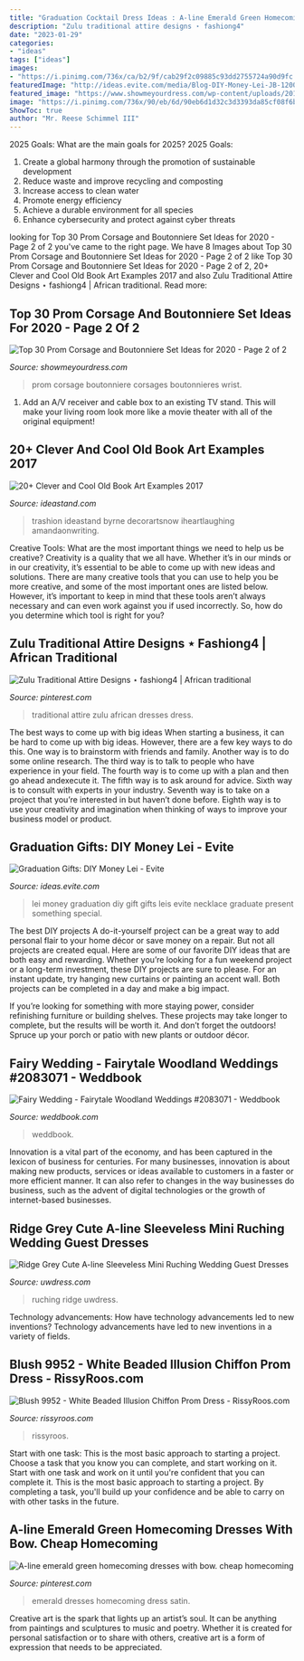 ```yaml
---
title: "Graduation Cocktail Dress Ideas : A-line Emerald Green Homecoming Dresses With Bow. Cheap Homecoming"
description: "Zulu traditional attire designs ⋆ fashiong4"
date: "2023-01-29"
categories:
- "ideas"
tags: ["ideas"]
images:
- "https://i.pinimg.com/736x/ca/b2/9f/cab29f2c09885c93dd2755724a90d9fc.jpg"
featuredImage: "http://ideas.evite.com/media/Blog-DIY-Money-Lei-JB-1200.jpg"
featured_image: "https://www.showmeyourdress.com/wp-content/uploads/2019/11/prom-corsage-and-boutonniere-set-ideas-23.jpg"
image: "https://i.pinimg.com/736x/90/eb/6d/90eb6d1d32c3d3393da85cf08f6baa1d.jpg"
ShowToc: true
author: "Mr. Reese Schimmel III"
---
```



2025 Goals: What are the main goals for 2025?
2025 Goals: 
1. Create a global harmony through the promotion of sustainable development 
2. Reduce waste and improve recycling and composting 
3. Increase access to clean water 
4. Promote energy efficiency 
5. Achieve a durable environment for all species 
6. Enhance cybersecurity and protect against cyber threats 

	

		
looking for Top 30 Prom Corsage and Boutonniere Set Ideas for 2020 - Page 2 of 2 you've came to the right page. We have 8 Images about Top 30 Prom Corsage and Boutonniere Set Ideas for 2020 - Page 2 of 2 like Top 30 Prom Corsage and Boutonniere Set Ideas for 2020 - Page 2 of 2, 20+ Clever and Cool Old Book Art Examples 2017 and also Zulu Traditional Attire Designs ⋆ fashiong4 | African traditional. Read more:
		
    
## Top 30 Prom Corsage And Boutonniere Set Ideas For 2020 - Page 2 Of 2

<img loading=lazy src="https://www.showmeyourdress.com/wp-content/uploads/2019/11/prom-corsage-and-boutonniere-set-ideas-23.jpg" onerror="this.onerror=null;this.src='https://tse2.mm.bing.net/th?id=OIP.aHwnQWG0_iy0OPCQM4GP1AHaI6&amp;pid=15.1';" alt="Top 30 Prom Corsage and Boutonniere Set Ideas for 2020 - Page 2 of 2">

_Source: showmeyourdress.com_

>prom corsage boutonniere corsages boutonnieres wrist. 

	

1. Add an A/V receiver and cable box to an existing TV stand. This will make your living room look more like a movie theater with all of the original equipment!

    
## 20+ Clever And Cool Old Book Art Examples 2017

<img loading=lazy src="https://ideastand.com/wp-content/uploads/2014/05/old-book-art/16-book-dress-artwork.jpg" onerror="this.onerror=null;this.src='https://tse3.mm.bing.net/th?id=OIP.Ol_kK-Jh3Rh0WfTPWPs-vwHaP-&amp;pid=15.1';" alt="20+ Clever and Cool Old Book Art Examples 2017">

_Source: ideastand.com_

>trashion ideastand byrne decorartsnow iheartlaughing amandaonwriting. 

	

Creative Tools: What are the most important things we need to help us be creative?
Creativity is a quality that we all have. Whether it’s in our minds or in our creativity, it’s essential to be able to come up with new ideas and solutions. There are many creative tools that you can use to help you be more creative, and some of the most important ones are listed below. However, it’s important to keep in mind that these tools aren’t always necessary and can even work against you if used incorrectly. So, how do you determine which tool is right for you?

    
## Zulu Traditional Attire Designs ⋆ Fashiong4 | African Traditional

<img loading=lazy src="https://i.pinimg.com/736x/90/eb/6d/90eb6d1d32c3d3393da85cf08f6baa1d.jpg" onerror="this.onerror=null;this.src='https://tse1.mm.bing.net/th?id=OIP.ujX63RmkfGJMy_Rv2dFdTgHaLH&amp;pid=15.1';" alt="Zulu Traditional Attire Designs ⋆ fashiong4 | African traditional">

_Source: pinterest.com_

>traditional attire zulu african dresses dress. 

	

The best ways to come up with big ideas
When starting a business, it can be hard to come up with big ideas. However, there are a few key ways to do this. One way is to brainstorm with friends and family. Another way is to do some online research. The third way is to talk to people who have experience in your field. The fourth way is to come up with a plan and then go ahead andexecute it. The fifth way is to ask around for advice. Sixth way is to consult with experts in your industry. Seventh way is to take on a project that you’re interested in but haven’t done before. Eighth way is to use your creativity and imagination when thinking of ways to improve your business model or product.

    
## Graduation Gifts: DIY Money Lei - Evite

<img loading=lazy src="http://ideas.evite.com/media/Blog-DIY-Money-Lei-JB-1200.jpg" onerror="this.onerror=null;this.src='https://tse1.mm.bing.net/th?id=OIP.lwTMuhtYmLkOEMtWMrV8kAHaLH&amp;pid=15.1';" alt="Graduation Gifts: DIY Money Lei - Evite">

_Source: ideas.evite.com_

>lei money graduation diy gift gifts leis evite necklace graduate present something special. 

	

The best DIY projects
A do-it-yourself project can be a great way to add personal flair to your home décor or save money on a repair. But not all projects are created equal. Here are some of our favorite DIY ideas that are both easy and rewarding.
Whether you’re looking for a fun weekend project or a long-term investment, these DIY projects are sure to please. For an instant update, try hanging new curtains or painting an accent wall. Both projects can be completed in a day and make a big impact.

If you’re looking for something with more staying power, consider refinishing furniture or building shelves. These projects may take longer to complete, but the results will be worth it. And don’t forget the outdoors! Spruce up your porch or patio with new plants or outdoor décor.

    
## Fairy Wedding - Fairytale Woodland Weddings #2083071 - Weddbook

<img loading=lazy src="http://s3.weddbook.me/t1/2/0/8/2083071/fairytale-woodland-weddings.jpg" onerror="this.onerror=null;this.src='https://tse2.mm.bing.net/th?id=OIP.xIkbPcraC_WAQgYkq4OZCwHaLH&amp;pid=15.1';" alt="Fairy Wedding - Fairytale Woodland Weddings #2083071 - Weddbook">

_Source: weddbook.com_

>weddbook. 

	

Innovation is a vital part of the economy, and has been captured in the lexicon of business for centuries. For many businesses, innovation is about making new products, services or ideas available to customers in a faster or more efficient manner. It can also refer to changes in the way businesses do business, such as the advent of digital technologies or the growth of internet-based businesses.

    
## Ridge Grey Cute A-line Sleeveless Mini Ruching Wedding Guest Dresses

<img loading=lazy src="http://media.uwdress.com/media/catalog/product/21281/ridge-grey/b21_2.jpg" onerror="this.onerror=null;this.src='https://tse4.mm.bing.net/th?id=OIP.Y6po133dk3ZmZpLRQ8BGdAHaLZ&amp;pid=15.1';" alt="Ridge Grey Cute A-line Sleeveless Mini Ruching Wedding Guest Dresses">

_Source: uwdress.com_

>ruching ridge uwdress. 

	

Technology advancements: How have technology advancements led to new inventions?
Technology advancements have led to new inventions in a variety of fields.

    
## Blush 9952 - White Beaded Illusion Chiffon Prom Dress - RissyRoos.com

<img loading=lazy src="https://cdn.rissyroos.com/media/catalog/product/cache/1/image/9df78eab33525d08d6e5fb8d27136e95/9/9/9952_c_233_white_0011-2000_1.jpg" onerror="this.onerror=null;this.src='https://tse4.mm.bing.net/th?id=OIP.ug4ucUtubxHJ1TxK9YjwogHaKX&amp;pid=15.1';" alt="Blush 9952 - White Beaded Illusion Chiffon Prom Dress - RissyRoos.com">

_Source: rissyroos.com_

>rissyroos. 

	

Start with one task: This is the most basic approach to starting a project. Choose a task that you know you can complete, and start working on it.
Start with one task and work on it until you're confident that you can complete it. This is the most basic approach to starting a project. By completing a task, you'll build up your confidence and be able to carry on with other tasks in the future.

    
## A-line Emerald Green Homecoming Dresses With Bow. Cheap Homecoming

<img loading=lazy src="https://i.pinimg.com/736x/ca/b2/9f/cab29f2c09885c93dd2755724a90d9fc.jpg" onerror="this.onerror=null;this.src='https://tse1.mm.bing.net/th?id=OIP.O77SVQIaTjZNbJgtVzBrvwHaLH&amp;pid=15.1';" alt="A-line emerald green homecoming dresses with bow. cheap homecoming">

_Source: pinterest.com_

>emerald dresses homecoming dress satin. 

	

Creative art is the spark that lights up an artist’s soul. It can be anything from paintings and sculptures to music and poetry. Whether it is created for personal satisfaction or to share with others, creative art is a form of expression that needs to be appreciated.

